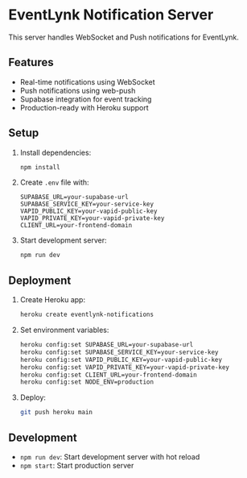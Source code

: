 # EventLynk Notification Server

This server handles WebSocket and Push notifications for EventLynk.

## Features

- Real-time notifications using WebSocket
- Push notifications using web-push
- Supabase integration for event tracking
- Production-ready with Heroku support

## Setup

1. Install dependencies:
   ```bash
   npm install
   ```

2. Create `.env` file with:
   ```
   SUPABASE_URL=your-supabase-url
   SUPABASE_SERVICE_KEY=your-service-key
   VAPID_PUBLIC_KEY=your-vapid-public-key
   VAPID_PRIVATE_KEY=your-vapid-private-key
   CLIENT_URL=your-frontend-domain
   ```

3. Start development server:
   ```bash
   npm run dev
   ```

## Deployment

1. Create Heroku app:
   ```bash
   heroku create eventlynk-notifications
   ```

2. Set environment variables:
   ```bash
   heroku config:set SUPABASE_URL=your-supabase-url
   heroku config:set SUPABASE_SERVICE_KEY=your-service-key
   heroku config:set VAPID_PUBLIC_KEY=your-vapid-public-key
   heroku config:set VAPID_PRIVATE_KEY=your-vapid-private-key
   heroku config:set CLIENT_URL=your-frontend-domain
   heroku config:set NODE_ENV=production
   ```

3. Deploy:
   ```bash
   git push heroku main
   ```

## Development

- `npm run dev`: Start development server with hot reload
- `npm start`: Start production server